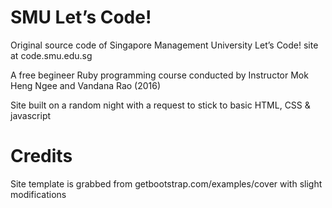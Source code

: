 # SMU Let’s Code!
Original source code of Singapore Management University Let’s Code! site at code.smu.edu.sg

A free begineer Ruby programming course conducted by Instructor Mok Heng Ngee and Vandana Rao (2016)

Site built on a random night with a request to stick to basic HTML, CSS & javascript

# Credits
Site template is grabbed from getbootstrap.com/examples/cover with slight modifications

